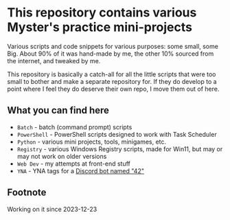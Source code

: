 # This repository contains various Myster's practice mini-projects
Various scripts and code snippets for various purposes: some small, some Big.
About 90% of it was hand-made by me, the other 10% sourced from the internet, and tweaked by me.

This repository is basically a catch-all for all the little scripts that were too small to bother and make a separate repository for.
If they do develop to a point where I feel they do deserve their own repo, I move them out of here.

## What you can find here
- `Batch` - batch (command prompt) scripts
- `PowerShell` - PowerShell scripts designed to work with Task Scheduler
- `Python` - various mini projects, tools, minigames, etc.
- `Registry` - various Windows Registry scripts, made for Win11, but may or may not work on older versions
- `Web Dev` - my attempts at front-end stuff
- `YNA` - YNA tags for a [Discord bot named "42"](https://42.rockett.space/)


## Footnote
Working on it since 2023-12-23
